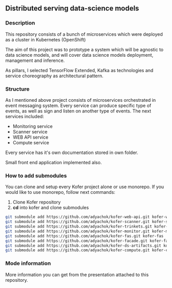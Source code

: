 ## Distributed serving data-science models

### Description

This repository consists of a bunch of microservices which were deployed as a cluster in Kubernetes (OpenShift)

The aim of this project was to prototype a system which will be agnostic to data science models, and will cover data 
science models deployment, management and inference.

As pillars, I selected TensorFlow Extended, Kafka as technologies and service choreography as architectural pattern.


### Structure
As I mentioned above project consists of microservices orchestrated in event messaging system.
Every service can produce specific type of events, as well as sign and listen on another type of events.
The next services included:
- Monitoring service
- Scanner service
- WEB API service
- Compute service

Every service has it's own documentation stored in own folder.

Small front end application implemented also.


### How to add submodules
You can clone and setup every Kofer project alone or use monorepo.
If you would like to use monorepo, follow next commands:

1. Clone Kofer repository
2. **cd** into kofer and clone submodules
   
```bash
git submodule add https://github.com/adyachok/kofer-web-api.git kofer-web-api
git submodule add https://github.com/adyachok/kofer-scanner.git kofer-scanner
git submodule add https://github.com/adyachok/kofer-trinkets.git kofer-trinkets
git submodule add https://github.com/adyachok/kofer-monitor.git kofer-monitor
git submodule add https://github.com/adyachok/kofer-fas.git kofer-fas
git submodule add https://github.com/adyachok/kofer-facade.git kofer-facade
git submodule add https://github.com/adyachok/kofer-ds-artifacts.git kofer-ds-artifacts
git submodule add https://github.com/adyachok/kofer-compute.git kofer-compute
```    

    


### Mode information
More information you can get from the presentation attached to this repository.
  
